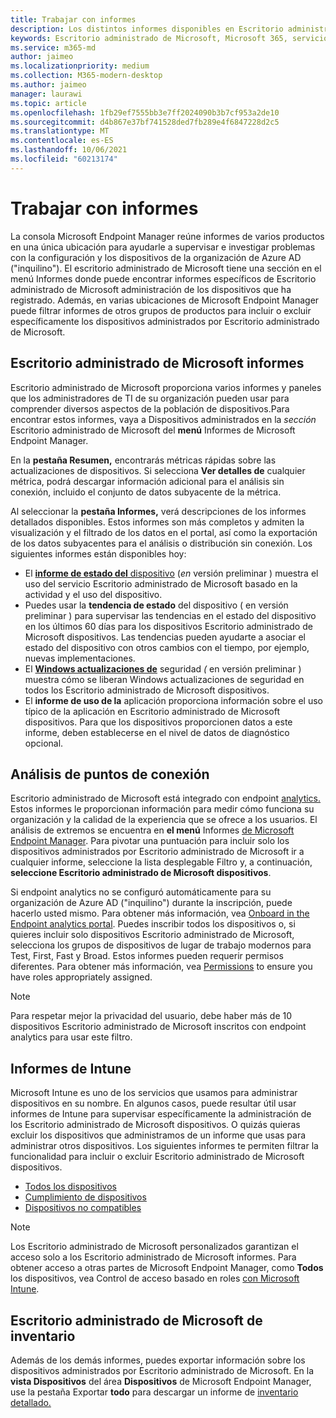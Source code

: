 ```yaml
---
title: Trabajar con informes
description: Los distintos informes disponibles en Escritorio administrado de Microsoft
keywords: Escritorio administrado de Microsoft, Microsoft 365, servicio, documentación
ms.service: m365-md
author: jaimeo
ms.localizationpriority: medium
ms.collection: M365-modern-desktop
ms.author: jaimeo
manager: laurawi
ms.topic: article
ms.openlocfilehash: 1fb29ef7555bb3e7ff2024090b3b7cf953a2de10
ms.sourcegitcommit: d4b867e37bf741528ded7fb289e4f6847228d2c5
ms.translationtype: MT
ms.contentlocale: es-ES
ms.lasthandoff: 10/06/2021
ms.locfileid: "60213174"
---
```

# <a name="work-with-reports"></a>Trabajar con informes

La consola Microsoft Endpoint Manager reúne informes de varios productos en una única ubicación para ayudarle a supervisar e investigar problemas con la configuración y los dispositivos de la organización de Azure AD ("inquilino"). El escritorio administrado de  Microsoft tiene una sección en el menú Informes donde puede encontrar informes específicos de Escritorio administrado de Microsoft administración de los dispositivos que ha registrado. Además, en varias ubicaciones de Microsoft Endpoint Manager puede filtrar informes de otros grupos de productos para incluir o excluir específicamente los dispositivos administrados por Escritorio administrado de Microsoft. 

## <a name="microsoft-managed-desktop-reports"></a>Escritorio administrado de Microsoft informes
Escritorio administrado de Microsoft proporciona varios informes y paneles que los administradores de TI de su organización pueden usar para comprender diversos aspectos de la población de dispositivos.Para encontrar estos informes,  vaya a Dispositivos administrados en la *sección* Escritorio administrado de Microsoft del **menú** Informes de Microsoft Endpoint Manager. 

En la **pestaña Resumen,** encontrarás métricas rápidas sobre las actualizaciones de dispositivos. Si selecciona **Ver detalles de** cualquier métrica, podrá descargar información adicional para el análisis sin conexión, incluido el conjunto de datos subyacente de la métrica.

Al seleccionar la **pestaña Informes,** verá descripciones de los informes detallados disponibles. Estos informes son más completos y admiten la visualización y el filtrado de los datos en el portal, así como la exportación de los datos subyacentes para el análisis o distribución sin conexión. Los siguientes informes están disponibles hoy:
- El [ **informe de estado del** dispositivo](device-status-report.md) (*en* versión preliminar ) muestra el uso del servicio Escritorio administrado de Microsoft basado en la actividad y el uso del dispositivo. 
- Puedes usar la **tendencia de estado** del dispositivo ( en versión preliminar ) para supervisar las tendencias en el estado del dispositivo en los últimos 60 días para los dispositivos Escritorio administrado de Microsoft dispositivos. Las tendencias pueden ayudarte a asociar el estado del dispositivo con otros cambios con el tiempo, por ejemplo, nuevas implementaciones. 
- El [ **Windows actualizaciones de**](security-updates-report.md) seguridad *(* en versión preliminar ) muestra cómo se liberan Windows actualizaciones de seguridad en todos los Escritorio administrado de Microsoft dispositivos.
- El **informe de uso de la** aplicación proporciona información sobre el uso típico de la aplicación en Escritorio administrado de Microsoft dispositivos. Para que los dispositivos proporcionen datos a este informe, deben establecerse en el nivel de datos de diagnóstico opcional.

## <a name="endpoint-analytics"></a>Análisis de puntos de conexión
Escritorio administrado de Microsoft está integrado con endpoint [analytics.](/mem/analytics/overview) Estos informes le proporcionan información para medir cómo funciona su organización y la calidad de la experiencia que se ofrece a los usuarios. El análisis de extremos se encuentra en **el menú** Informes [de Microsoft Endpoint Manager](https://endpoint.microsoft.com/). Para pivotar una puntuación para incluir solo los dispositivos  administrados por Escritorio administrado de Microsoft ir a cualquier informe, seleccione la lista desplegable Filtro y, a continuación, **seleccione Escritorio administrado de Microsoft dispositivos**.

Si endpoint analytics no se configuró automáticamente para su organización de Azure AD ("inquilino") durante la inscripción, puede hacerlo usted mismo. Para obtener más información, vea [Onboard in the Endpoint analytics portal](/mem/analytics/enroll-intune#bkmk_onboard). Puedes inscribir todos los dispositivos o, si quieres incluir solo dispositivos Escritorio administrado de Microsoft, selecciona los grupos de dispositivos de lugar de trabajo modernos para Test, First, Fast y Broad.  Estos informes pueden requerir permisos diferentes. Para obtener más información, vea [Permissions](/mem/analytics/overview#permissions) to ensure you have roles appropriately assigned.

> [!NOTE]
> Para respetar mejor la privacidad del usuario, debe haber más de 10 dispositivos Escritorio administrado de Microsoft inscritos con endpoint analytics para usar este filtro.

## <a name="intune-reports"></a>Informes de Intune
Microsoft Intune es uno de los servicios que usamos para administrar dispositivos en su nombre. En algunos casos, puede resultar útil usar informes de Intune para supervisar específicamente la administración de los Escritorio administrado de Microsoft dispositivos. O quizás quieras excluir los dispositivos que administramos de un informe que usas para administrar otros dispositivos. Los siguientes informes te permiten filtrar la funcionalidad para incluir o excluir Escritorio administrado de Microsoft dispositivos.

- [Todos los dispositivos](/mem/intune/remote-actions/device-management#get-to-your-devices)
- [Cumplimiento de dispositivos](/mem/intune/fundamentals/reports#device-compliance-report-organizational)
- [Dispositivos no compatibles](/mem/intune/fundamentals/reports#noncompliant-devices-report-operational)

> [!NOTE]
> Los Escritorio administrado de Microsoft personalizados garantizan el acceso solo a los Escritorio administrado de Microsoft informes. Para obtener acceso a otras partes de Microsoft Endpoint Manager, como **Todos** los dispositivos, vea Control de acceso basado en roles [con Microsoft Intune](/mem/intune/fundamentals/role-based-access-control). 

## <a name="microsoft-managed-desktop-inventory-data"></a>Escritorio administrado de Microsoft de inventario

Además de los demás informes, puedes exportar información sobre los dispositivos administrados por Escritorio administrado de Microsoft. En la **vista Dispositivos** del área **Dispositivos** de Microsoft Endpoint Manager, use la pestaña Exportar **todo** para descargar un informe de [inventario detallado.](device-inventory-report.md)
